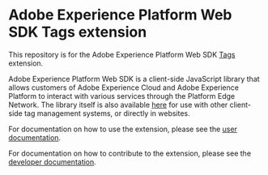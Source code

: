 # Adobe Experience Platform Web SDK Tags extension

This repository is for the Adobe Experience Platform Web SDK [Tags](https://www.adobe.com/experience-platform/launch.html) extension.

Adobe Experience Platform Web SDK is a client-side JavaScript library that allows customers of Adobe Experience Cloud and Adobe Experience Platform to interact with various services through the Platform Edge Network. The library itself is also available [here](https://github.com/adobe/alloy) for use with other client-side tag management systems, or directly in websites.

For documentation on how to use the extension, please see the [user documentation](https://experienceleague.adobe.com/docs/experience-platform/edge/extension/web-sdk-extension-configuration.html).

For documentation on how to contribute to the extension, please see the [developer documentation](https://github.com/adobe/reactor-extension-alloy/wiki).
